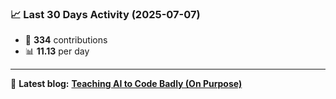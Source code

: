 <!--START_STATS-->
### 📈 Last 30 Days Activity (2025-07-07)  
- 🧮 **334** contributions  
- 📊 **11.13** per day
---
📝 **Latest blog:** [**Teaching AI to Code Badly (On Purpose)**](https://andriak.com/blog/badly-trained-ai)
<!--END_STATS-->
